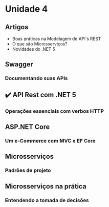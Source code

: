 # Unidade 4

## Artigos
- Boas práticas na Modelagem de API's REST
- O que são Microsserviços?
- Novidades do .NET 5

## Swagger
### Documentando suas APIs

## :heavy_check_mark: API Rest com .NET 5
### Operações essenciais com verbos HTTP

## ASP.NET Core 
### Um e-Commerce com MVC e EF Core

## Microsserviços
### Padrões de projeto

## Microsserviços na prática
### Entendendo a tomada de decisões

